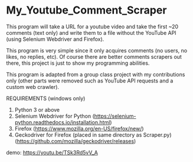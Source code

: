# My_Youtube_Comment_Scraper
This program will take a URL for a youtube video and take the first ~20 comments (text only) and write them to a file without the YouTube API (using Selenium Webdriver and Firefox).

This program is very simple since it only acquires comments (no users, no likes, no replies, etc). Of course there are better comments scrapers out there, this project is just to show my programming abilities.

This program is adapted from a group class project with my contributions only (other parts were removed such as YouTube API requests and a custom web crawler).

REQUIREMENTS (windows only)
1. Python 3 or above
2. Selenium Webdriver for Python (https://selenium-python.readthedocs.io/installation.html)
3. Firefox (https://www.mozilla.org/en-US/firefox/new/)
4. Geckodriver for Firefox (placed in same directory as Scraper.py) (https://github.com/mozilla/geckodriver/releases)

demo: https://youtu.be/TSk3Rd5vV_A
